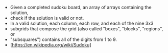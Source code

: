 
 * Given a completed sudoku board, an array of arrays containing the solution,
 * check if the solution is valid or not.
 * In a valid solution, each column, each row, and each of the nine 3x3
 * subgrids that compose the grid (also called "boxes", "blocks", "regions", or
 * "subsquares") contains all of the digits from 1 to 9.
 * [https://en.wikipedia.org/wiki/Sudoku]
